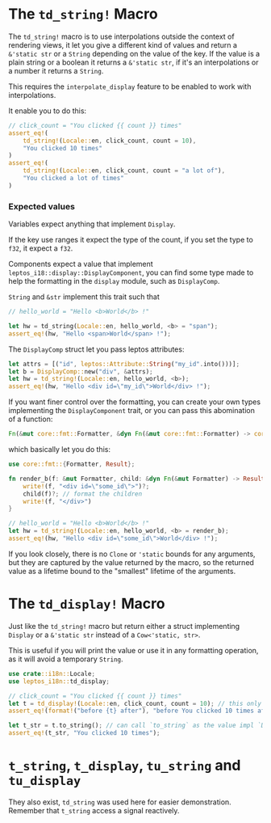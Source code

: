 # The `td_string!` Macro

The `td_string!` macro is to use interpolations outside the context of rendering views, it let you give a different kind of values and return a `&'static str` or a `String` depending on the value of the key.
If the value is a plain string or a boolean it returns a `&'static str`, if it's an interpolations or a number it returns a `String`.

This requires the `interpolate_display` feature to be enabled to work with interpolations.

It enable you to do this:

```rust
// click_count = "You clicked {{ count }} times"
assert_eq!(
    td_string!(Locale::en, click_count, count = 10),
    "You clicked 10 times"
)
assert_eq!(
    td_string!(Locale::en, click_count, count = "a lot of"),
    "You clicked a lot of times"
)
```

### Expected values

Variables expect anything that implement `Display`.

If the key use ranges it expect the type of the count, if you set the type to `f32`, it expect a `f32`.

Components expect a value that implement `leptos_i18::display::DisplayComponent`, you can find some type made to help the formatting in the `display` module,
such as `DisplayComp`.

`String` and `&str` implement this trait such that

```rust
// hello_world = "Hello <b>World</b> !"

let hw = td_string(Locale::en, hello_world, <b> = "span");
assert_eq!(hw, "Hello <span>World</span> !");
```

The `DisplayComp` struct let you pass leptos attributes:

```rust
let attrs = [("id", leptos::Attribute::String("my_id".into()))];
let b = DisplayComp::new("div", &attrs);
let hw = td_string!(Locale::en, hello_world, <b>);
assert_eq!(hw, "Hello <div id=\"my_id\">World</div> !");
```

If you want finer control over the formatting, you can create your own types implementing the `DisplayComponent` trait, or you can pass this abomination of a function:

```rust
Fn(&mut core::fmt::Formatter, &dyn Fn(&mut core::fmt::Formatter) -> core::fmt::Result) -> core::fmt::Result
```

which basically let you do this:

```rust
use core::fmt::{Formatter, Result};

fn render_b(f: &mut Formatter, child: &dyn Fn(&mut Formatter) -> Result) -> Result {
    write!(f, "<div id=\"some_id\">")?;
    child(f)?; // format the children
    write!(f, "</div>")
}

// hello_world = "Hello <b>World</b> !"
let hw = td_string!(Locale::en, hello_world, <b> = render_b);
assert_eq!(hw, "Hello <div id=\"some_id\">World</div> !");
```

If you look closely, there is no `Clone` or `'static` bounds for any arguments, but they are captured by the value returned by the macro,
so the returned value as a lifetime bound to the "smallest" lifetime of the arguments.

# The `td_display!` Macro

Just like the `td_string!` macro but return either a struct implementing `Display` or a `&'static str` instead of a `Cow<'static, str>`.

This is useful if you will print the value or use it in any formatting operation, as it will avoid a temporary `String`.

```rust
use crate::i18n::Locale;
use leptos_i18n::td_display;

// click_count = "You clicked {{ count }} times"
let t = td_display!(Locale::en, click_count, count = 10); // this only return the builder, no work has been done.
assert_eq!(format!("before {t} after"), "before You clicked 10 times after");

let t_str = t.to_string(); // can call `to_string` as the value impl `Display`
assert_eq!(t_str, "You clicked 10 times");
```

# `t_string`, `t_display`, `tu_string` and `tu_display`

They also exist, `td_string` was used here for easier demonstration. Remember that `t_string` access a signal reactively.
